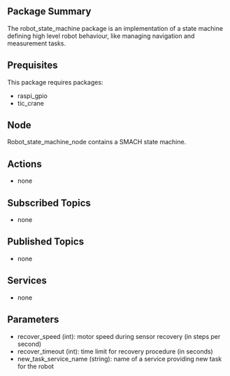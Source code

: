 ## Package Summary
The robot_state_machine package is an implementation of a state machine defining high level robot behaviour, like managing navigation and measurement tasks.

## Prequisites
This package requires packages:
- raspi_gpio
- tic_crane

## Node
Robot_state_machine_node contains a SMACH state machine.

## Actions
- none

## Subscribed Topics
- none

## Published Topics
- none

## Services
- none

## Parameters
- recover_speed (int): motor speed during sensor recovery (in steps per second)
- recover_timeout (int): time limit for recovery procedure (in seconds)
- new_task_service_name (string): name of a service providing new task for the robot
